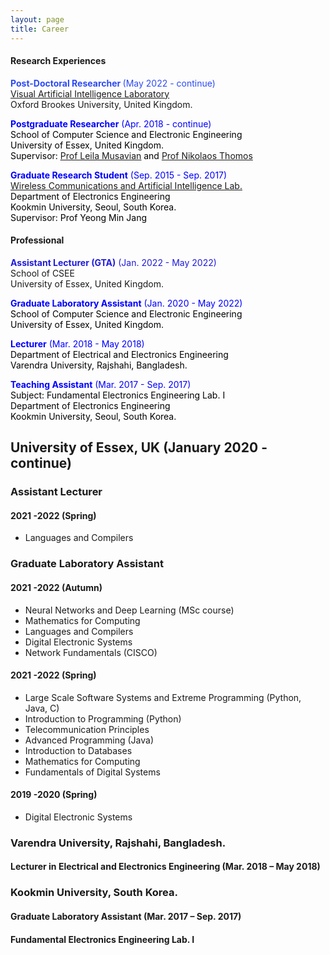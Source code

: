 ```yaml
---
layout: page
title: Career
---
```


<!-- wp:columns -->
<div class="wp-block-columns"><!-- wp:column -->
<div class="wp-block-column"><!-- wp:heading {"level":4} -->
<h4>Research Experiences</h4>
<!-- /wp:heading -->

<!-- wp:paragraph -->
<p><strong><mark style="background-color:rgba(0, 0, 0, 0);color:#2d4af4;" class="has-inline-color">Post-Doctoral Researcher&nbsp;</mark></strong><mark style="background-color:rgba(0, 0, 0, 0);color:#2d4af4;" class="has-inline-color">(May 2022 - continue)</mark><mark style="background-color:rgba(0, 0, 0, 0);" class="has-inline-color has-vivid-cyan-blue-color"><br></mark><a href="https://cms.brookes.ac.uk/staff/FabioCuzzolin/">Visual Artificial Intelligence Laboratory</a><br>Oxford Brookes University, United Kingdom.</p>
<!-- /wp:paragraph -->

<!-- wp:paragraph -->
<p><span style="color:#0000ff;"><strong>Postgraduate Researcher</strong>&nbsp;(Apr. 2018 - continue)</span><br><span style="color:#000000;">School of Computer Science and Electronic Engineering</span><br><span style="color:#000000;">University of Essex, United Kingdom.</span><br><span style="color:#000000;">Supervisor:&nbsp;<span style="text-decoration:underline;"><a rel="noopener" href="https://www.essex.ac.uk/people/musav85708/leila-musavian" target="_blank">Prof Leila Musavian</a></span> and <a rel="noopener" href="https://www.essex.ac.uk/people/thomo13706/nikolaos-thomos" target="_blank">Prof Nikolaos Thomos</a></span></p>
<!-- /wp:paragraph -->

<!-- wp:paragraph -->
<p><span style="color:#0000ff;"><strong>Graduate Research Student</strong> (Sep. 2015 - Sep. 2017)</span><br><a rel="noopener" href="http://wireless.kookmin.ac.kr/#" target="_blank">Wireless Communications and Artificial Intelligence Lab.</a><br><span style="color:#000000;">Department of Electronics Engineering</span><br><span style="color:#000000;">Kookmin University, Seoul, South Korea.</span><br><span style="color:#000000;"> Supervisor: Prof Yeong Min Jang</span></p>
<!-- /wp:paragraph --></div>
<!-- /wp:column -->

<!-- wp:column -->
<div class="wp-block-column"><!-- wp:heading {"level":4} -->
<h4>Professional</h4>
<!-- /wp:heading -->

<!-- wp:group {"layout":{"type":"flex","allowOrientation":false}} -->
<div class="wp-block-group"><!-- wp:paragraph -->
<p><strong><mark style="background-color:rgba(0, 0, 0, 0);color:#201cd8;" class="has-inline-color">Assistant Lecturer (GTA)</mark></strong><mark style="background-color:rgba(0, 0, 0, 0);color:#201cd8;" class="has-inline-color"> (Jan. 2022 - May 2022)</mark><br>School of CSEE<br>University of Essex, United Kingdom.</p>
<!-- /wp:paragraph -->

<!-- wp:paragraph -->
<p><span style="color:#0000ff;"><strong>Graduate Laboratory Assistant</strong> (Jan. 2020 - May 2022)</span><br><span style="color:#000000;">School of Computer Science and Electronic Engineering<br>University of Essex, United Kingdom.</span></p>
<!-- /wp:paragraph -->

<!-- wp:paragraph -->
<p><span style="color:#0000ff;"><strong>Lecturer</strong>&nbsp;(Mar. 2018 - May 2018)</span><br><span style="color:#000000;">Department of Electrical and Electronics Engineering<br>Varendra University, Rajshahi, Bangladesh.</span></p>
<!-- /wp:paragraph -->

<!-- wp:paragraph -->
<p><span style="color:#0000ff;"><strong>Teaching Assistant</strong>&nbsp;(Mar. 2017 - Sep. 2017)</span><br><span style="color:#000000;">Subject: Fundamental Electronics Engineering Lab. I<br>Department of Electronics Engineering<br>Kookmin University, Seoul, South Korea.</span></p>
<!-- /wp:paragraph --></div>
<!-- /wp:group --></div>
<!-- /wp:column --></div>
<!-- /wp:columns -->


## University of Essex, UK (January 2020 - continue)
### Assistant Lecturer
#### 2021 -2022 (Spring)
* Languages and Compilers 
### Graduate Laboratory Assistant
#### 2021 -2022 (Autumn)
* Neural Networks and Deep Learning (MSc course)
* Mathematics for Computing
* Languages and Compilers 
* Digital Electronic Systems
* Network Fundamentals (CISCO)
#### 2021 -2022 (Spring)
* Large Scale Software Systems and Extreme Programming (Python, Java, C)
* Introduction to Programming (Python)
* Telecommunication Principles
* Advanced Programming (Java)
* Introduction to Databases
* Mathematics for Computing
* Fundamentals of Digital Systems
#### 2019 -2020 (Spring)
* Digital Electronic Systems


### Varendra University, Rajshahi, Bangladesh. 

#### Lecturer in Electrical and Electronics Engineering (Mar. 2018 – May 2018)

### **Kookmin University, South Korea.** 
#### Graduate Laboratory Assistant (Mar. 2017 – Sep. 2017)
#### Fundamental Electronics Engineering Lab. I
